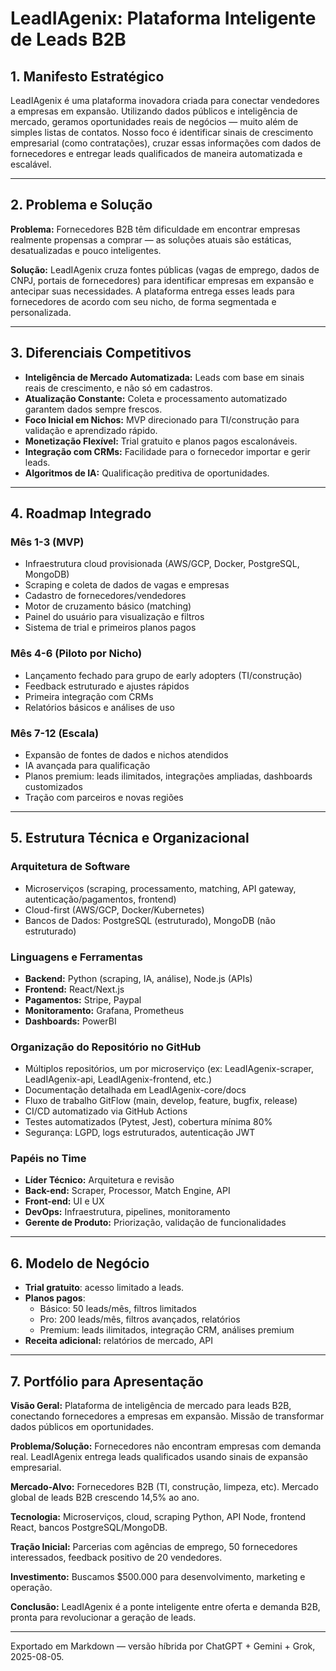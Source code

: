 # LeadIAgenix: Plataforma Inteligente de Leads B2B

## 1. Manifesto Estratégico

LeadIAgenix é uma plataforma inovadora criada para conectar vendedores a empresas em expansão. Utilizando dados públicos e inteligência de mercado, geramos oportunidades reais de negócios — muito além de simples listas de contatos. Nosso foco é identificar sinais de crescimento empresarial (como contratações), cruzar essas informações com dados de fornecedores e entregar leads qualificados de maneira automatizada e escalável.

---

## 2. Problema e Solução

**Problema:** Fornecedores B2B têm dificuldade em encontrar empresas realmente propensas a comprar — as soluções atuais são estáticas, desatualizadas e pouco inteligentes.

**Solução:** LeadIAgenix cruza fontes públicas (vagas de emprego, dados de CNPJ, portais de fornecedores) para identificar empresas em expansão e antecipar suas necessidades. A plataforma entrega esses leads para fornecedores de acordo com seu nicho, de forma segmentada e personalizada.

---

## 3. Diferenciais Competitivos

- **Inteligência de Mercado Automatizada:** Leads com base em sinais reais de crescimento, e não só em cadastros.
- **Atualização Constante:** Coleta e processamento automatizado garantem dados sempre frescos.
- **Foco Inicial em Nichos:** MVP direcionado para TI/construção para validação e aprendizado rápido.
- **Monetização Flexível:** Trial gratuito e planos pagos escalonáveis.
- **Integração com CRMs:** Facilidade para o fornecedor importar e gerir leads.
- **Algoritmos de IA:** Qualificação preditiva de oportunidades.

---

## 4. Roadmap Integrado

### Mês 1-3 (MVP)
- Infraestrutura cloud provisionada (AWS/GCP, Docker, PostgreSQL, MongoDB)
- Scraping e coleta de dados de vagas e empresas
- Cadastro de fornecedores/vendedores
- Motor de cruzamento básico (matching)
- Painel do usuário para visualização e filtros
- Sistema de trial e primeiros planos pagos

### Mês 4-6 (Piloto por Nicho)
- Lançamento fechado para grupo de early adopters (TI/construção)
- Feedback estruturado e ajustes rápidos
- Primeira integração com CRMs
- Relatórios básicos e análises de uso

### Mês 7-12 (Escala)
- Expansão de fontes de dados e nichos atendidos
- IA avançada para qualificação
- Planos premium: leads ilimitados, integrações ampliadas, dashboards customizados
- Tração com parceiros e novas regiões

---

## 5. Estrutura Técnica e Organizacional

### Arquitetura de Software
- Microserviços (scraping, processamento, matching, API gateway, autenticação/pagamentos, frontend)
- Cloud-first (AWS/GCP, Docker/Kubernetes)
- Bancos de Dados: PostgreSQL (estruturado), MongoDB (não estruturado)

### Linguagens e Ferramentas
- **Backend:** Python (scraping, IA, análise), Node.js (APIs)
- **Frontend:** React/Next.js
- **Pagamentos:** Stripe, Paypal
- **Monitoramento:** Grafana, Prometheus
- **Dashboards:** PowerBI

### Organização do Repositório no GitHub
- Múltiplos repositórios, um por microserviço (ex: LeadIAgenix-scraper, LeadIAgenix-api, LeadIAgenix-frontend, etc.)
- Documentação detalhada em LeadIAgenix-core/docs
- Fluxo de trabalho GitFlow (main, develop, feature, bugfix, release)
- CI/CD automatizado via GitHub Actions
- Testes automatizados (Pytest, Jest), cobertura mínima 80%
- Segurança: LGPD, logs estruturados, autenticação JWT

### Papéis no Time
- **Líder Técnico:** Arquitetura e revisão
- **Back-end:** Scraper, Processor, Match Engine, API
- **Front-end:** UI e UX
- **DevOps:** Infraestrutura, pipelines, monitoramento
- **Gerente de Produto:** Priorização, validação de funcionalidades

---

## 6. Modelo de Negócio
- **Trial gratuito**: acesso limitado a leads.
- **Planos pagos**:
    - Básico: 50 leads/mês, filtros limitados
    - Pro: 200 leads/mês, filtros avançados, relatórios
    - Premium: leads ilimitados, integração CRM, análises premium
- **Receita adicional:** relatórios de mercado, API

---

## 7. Portfólio para Apresentação

**Visão Geral:** Plataforma de inteligência de mercado para leads B2B, conectando fornecedores a empresas em expansão. Missão de transformar dados públicos em oportunidades.

**Problema/Solução:** Fornecedores não encontram empresas com demanda real. LeadIAgenix entrega leads qualificados usando sinais de expansão empresarial.

**Mercado-Alvo:** Fornecedores B2B (TI, construção, limpeza, etc). Mercado global de leads B2B crescendo 14,5% ao ano.

**Tecnologia:** Microserviços, cloud, scraping Python, API Node, frontend React, bancos PostgreSQL/MongoDB.

**Tração Inicial:** Parcerias com agências de emprego, 50 fornecedores interessados, feedback positivo de 20 vendedores.

**Investimento:** Buscamos $500.000 para desenvolvimento, marketing e operação.

**Conclusão:** LeadIAgenix é a ponte inteligente entre oferta e demanda B2B, pronta para revolucionar a geração de leads.

---

Exportado em Markdown — versão híbrida por ChatGPT + Gemini + Grok, 2025-08-05.


